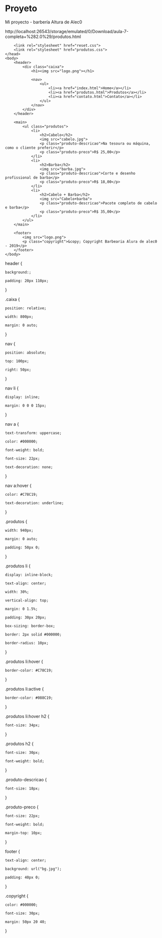 # Proyeto
Mi proyecto - barbería Altura de Alec0


http://localhost:26543/storage/emulated/0/Download/aula-7-completa+%282.0%29/produtos.html

<!DOCTYPE html>
<html>
	<head>
		<meta charset="UTF-8">
		<title>Produtos - Barbearia Alura de Alec0</title>

		<link rel="stylesheet" href="reset.css">
		<link rel="stylesheet" href="produtos.css">
	</head>
	<body>
		<header>
			<div class="caixa">
				<h1><img src="logo.png"></h1>

				<nav>
					<ul>
						<li><a href="index.html">Home</a></li>
						<li><a href="produtos.html">Produtos</a></li>
						<li><a href="contato.html">Contato</a></li>
					</ul>
				</nav>
			</div>
		</header>

		<main>
			<ul class="produtos">
				<li>
					<h2>Cabelo</h2>
					<img src="cabelo.jpg">
					<p class="produto-descricao">Na tesoura ou máquina, como o cliente preferir</p>
					<p class="produto-preco">R$ 25,00</p>
				</li>
				<li>
					<h2>Barba</h2>
					<img src="barba.jpg">
					<p class="produto-descricao">Corte e desenho profissional de barba</p>
					<p class="produto-preco">R$ 18,00</p>
				</li>
				<li>
					<h2>Cabelo + Barba</h2>
					<img src="Cabelo+barba">
					<p class="produto-descricao">Pacote completo de cabelo e barba</p>
					<p class="produto-preco">R$ 35,00</p>
				</li>
			</ul>
		</main>

		<footer>
			<img src="logo.png">
			<p class="copyright">&copy; Copyright Barbearia Alura de alec0 - 2019</p>
		</footer>
	</body>
</html>

header {

	background:;

	padding: 20px 110px;

}



.caixa {

	position: relative;

	width: 800px;

	margin: 0 auto;

}



nav {

	position: absolute;

	top: 100px;

	right: 50px;

}



nav li {

	display: inline;

	margin: 0 0 0 15px;

}



nav a {

	text-transform: uppercase;

	color: #000000;

	font-weight: bold;

	font-size: 22px;

	text-decoration: none;

}



nav a:hover {

	color: #C78C19;

	text-decoration: underline;

}



.produtos {

	width: 940px;

	margin: 0 auto;

	padding: 50px 0;

}



.produtos li {

	display: inline-block;

	text-align: center;

	width: 30%;

	vertical-align: top;

	margin: 0 1.5%;

	padding: 30px 20px;

	box-sizing: border-box;

	border: 2px solid #000000;

	border-radius: 10px;

}



.produtos li:hover {

	border-color: #C78C19;

}



.produtos li:active {

	border-color: #088C19;	

}



.produtos li:hover h2 {

	font-size: 34px;

}



.produtos h2 {

	font-size: 30px;

	font-weight: bold;

}



.produto-descricao {

	font-size: 18px;

}



.produto-preco {

	font-size: 22px;

	font-weight: bold;

	margin-top: 10px;

}



footer {

	text-align: center;

	background: url("bg.jpg");

	padding: 40px 0;

}



.copyright {

	color: #000000;

	font-size: 30px;

	margin: 50px 20 40;

}
